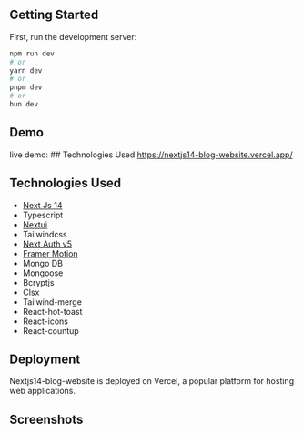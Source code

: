 ## Getting Started

First, run the development server:

```bash
npm run dev
# or
yarn dev
# or
pnpm dev
# or
bun dev
```

## Demo

live demo: ## Technologies Used https://nextjs14-blog-website.vercel.app/

##  Technologies Used

 - [Next Js 14](https://nextjs.org/)
 - Typescript
 - [Nextui](https://nextui.org/)
 - Tailwindcss
 - [Next Auth v5](https://authjs.dev/guides/upgrade-to-v5)
 - [Framer Motion](https://www.framer.com/motion/)
 - Mongo DB
 - Mongoose
 - Bcryptjs
 - Clsx
 - Tailwind-merge
 - React-hot-toast
 - React-icons
 - React-countup
 
  ## Deployment

Nextjs14-blog-website is deployed on Vercel, a popular platform for hosting web applications.
## Screenshots
